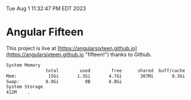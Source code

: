Tue Aug  1 11:32:47 PM EDT 2023

# Angular Fifteen


This project is live at [https://angularsixteen.github.io](https://angularsixteen.github.io "fifteen!") thanks to Github.

```bash
System Memory
               total        used        free      shared  buff/cache   available
Mem:            15Gi       1.3Gi       4.7Gi       307Mi       9.3Gi        13Gi
Swap:          8.0Gi          0B       8.0Gi
System Storage
412M	.
```
```bash
